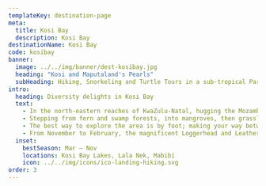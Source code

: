 ```yaml
---
templateKey: destination-page
meta:
  title: Kosi Bay
  description: Kosi Bay
destinationName: Kosi Bay
code: kosibay
banner:
  image: ../../img/banner/dest-kosibay.jpg
  heading: "Kosi and Maputaland's Pearls"
  subHeading: Hiking, Snorkeling and Turtle Tours in a sub-tropical Paradise
intro:
  heading: Diversity delights in Kosi Bay
  text:
    - In the north-eastern reaches of KwaZulu-Natal, hugging the Mozambican border, is a bay comprising four interconnected lakes which filter into the sea via a sandy estuary. The tropical weather and chilled vibes, makes Kosi Bay a year-round holiday destination.
    - Stepping from fern and swamp forests, into mangroves, then grasslands, and up the coastal dune forests; one gets a feeling for the diversity of ecosystems that exists in this unique conservancy – the northern most tip of iSimangaliso’s Wetland Park.
    - The best way to explore the area is by foot; making your way between the lala palms, cycads and mangroves, and taking to the water for snorkelling in Kosi Mouth. We have a number of slackpacking options which circumnavigate the lakes, and a few that combine the lakes with the pristine beaches down to Lala Nek and Mabibi.
    - From November to February, the magnificent Loggerhead and Leatherback turtles can be seen coming ashore to lay their eggs, and Active Escapes can arrange private guided viewings for interested groups.
  inset:
    bestSeason: Mar – Nov
    locations: Kosi Bay Lakes, Lala Nek, Mabibi
    icon: ../../img/icons/ico-landing-hiking.svg
order: 3
---
```


